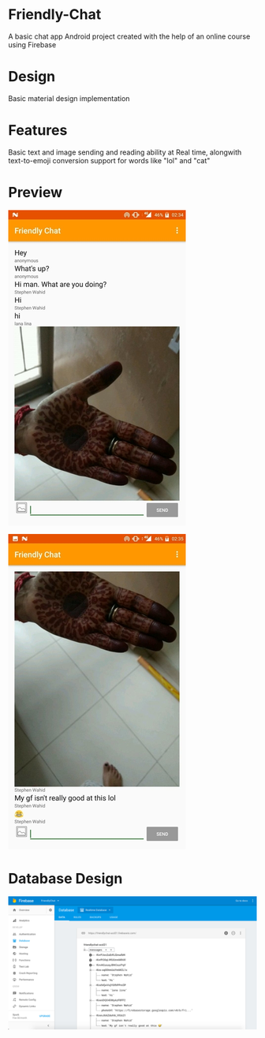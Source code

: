 # Friendly-Chat

A basic chat app Android project created with the help of an online course using Firebase

# Design

Basic material design implementation

# Features

Basic text and image sending and reading ability at Real time, alongwith text-to-emoji conversion support for words like "lol" and "cat"

# Preview

![User Interface - 1](https://github.com/wahidstephen/Friendly-Chat/blob/master/ss1.jpg)

![User Interface - 2](https://github.com/wahidstephen/Friendly-Chat/blob/master/ss2.jpg)

# Database Design

![DB Structure](https://github.com/wahidstephen/Friendly-Chat/blob/master/ss3.jpg)
